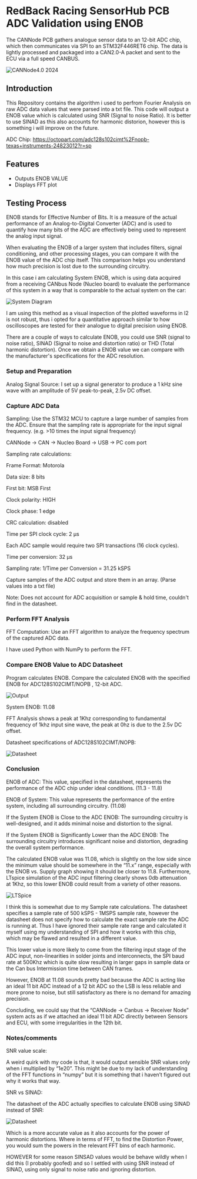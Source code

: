 # RedBack Racing SensorHub PCB ADC Validation using ENOB

The CANNode PCB gathers analogue sensor data to an 12-bit ADC chip, which then communicates via SPI to an STM32F446RET6 chip. The data is lightly processed and packaged into a CAN2.0-A packet and sent to the ECU via a full speed CANBUS. 

![CANNode4.0 2024](./images/CANNode4.0.jpg)

## Introduction

This Repository contains the algorithm i used to perfrom Fourier Analysis on raw ADC data values that were parsed into a txt file. This code will output a ENOB value which is calculated using SNR (Signal to noise Ratio). It is better to use SINAD as this also accounts for harmonic distorion, however this is something i will improve on the future.

ADC Chip: https://octopart.com/adc128s102cimt%2Fnopb-texas+instruments-24823012?r=sp


## Features
- Outputs ENOB VALUE
- Displays FFT plot

## Testing Process
ENOB stands for Effective Number of Bits. It is a measure of the actual performance of an Analog-to-Digital Converter (ADC) and is used to quantify how many bits of the ADC are effectively being used to represent the analog input signal.  

When evaluating the ENOB of a larger system that includes filters, signal conditioning, and other processing stages, you can compare it with the ENOB value of the ADC chip itself. This comparison helps you understand how much precision is lost due to the surrounding circuitry.

In this case i am calculating System ENOB, which is using data acquired from a receiving CANbus Node (Nucleo board) to evaluate the performance of this system in a way that is comparable to the actual system on the car:

![System Diagram](./images/system.png)

I am using this method as a visual inspection of the plotted waveforms in I2 is not robust, thus i opted for a quantitative approach similar to how oscilloscopes are tested for their analogue to digital precision using ENOB.

There are a couple of ways to calculate ENOB, you could use SNR (signal to noise ratio), SINAD (Signal to noise and distortion ratio) or THD (Total harmonic distortion). Once we obtain a ENOB value we can compare  with the manufacturer's specifications for the ADC resolution.

### Setup and Preparation

Analog Signal Source: I set up a signal generator to produce a 1 kHz sine wave with an amplitude of 5V peak-to-peak, 2.5v DC offset.

### Capture ADC Data

Sampling: Use the STM32 MCU to capture a large number of samples from the ADC. Ensure that the sampling rate is appropriate for the input signal frequency. (e.g. >10 times the input signal frequency)

CANNode → CAN → Nucleo Board → USB → PC com port

Sampling rate calculations:

Frame Format: Motorola 

Data size: 8 bits 

First bit: MSB First 

Clock polarity: HIGH 

Clock phase: 1 edge 

CRC calculation: disabled

Time per SPI clock cycle: 2 μs 

Each ADC sample would require two SPI transactions (16 clock cycles).

Time per conversion: 32 μs 

Sampling rate: 1/Time per Conversion =  31.25 kSPS

Capture samples of the ADC output and store them in an array. (Parse values into a txt file)

Note: Does not account for ADC acquisition or sample & hold time, couldn't find in the datasheet.

### Perform FFT Analysis

FFT Computation: Use an FFT algorithm to analyze the frequency spectrum of the captured ADC data. 

I have used Python with NumPy to perform the FFT.
### Compare ENOB Value to ADC Datasheet
Program calculates ENOB. Compare the calculated ENOB with the specified ENOB for ADC128S102CIMT/NOPB , 12-bit ADC.

![Output](./images/output.png)

System ENOB: 11.08

FFT Analysis shows a peak at 1Khz corresponding to fundamental frequency of 1khz input sine wave, the peak at 0hz is due to the 2.5v DC offset. 

Datasheet specifications of ADC128S102CIMT/NOPB:

![Datasheet](./images/datasheet.png)

### Conclusion


ENOB of ADC: This value, specified in the datasheet, represents the performance of the ADC chip under ideal conditions. (11.3 - 11.8)

ENOB of System: This value represents the performance of the entire system, including all surrounding circuitry. (11.08)

If the System ENOB is Close to the ADC ENOB: The surrounding circuitry is well-designed, and it adds minimal noise and distortion to the signal.

If the System ENOB is Significantly Lower than the ADC ENOB: The surrounding circuitry introduces significant noise and distortion, degrading the overall system performance.

The calculated ENOB value was 11.08, which is slightly on the low side since the minimum value should be somewhere in the “11.x” range, especially with the ENOB vs. Supply graph showing it should be closer to 11.8. Furthermore, LTspice simulation of the ADC input filtering clearly shows 0db attenuation at 1Khz, so this lower ENOB could result from a variety of other reasons.

![LTSpice](./images/ltspice.png)

I think this is somewhat due to my Sample rate calculations. The datasheet specifies a sample rate of 500 kSPS - 1MSPS sample rate, however the datasheet does not specify how to calculate the exact sample rate the ADC is running at. Thus I have ignored their sample rate range and calculated it myself using my understanding of SPI and how it works with this chip, which may be flawed and resulted in a different value. 

This lower value is more likely to come from the filtering input stage of the ADC input, non-linearities in solder joints and interconnects, the SPI baud rate at 500Khz which is quite slow resulting in larger gaps in sample data or the Can bus Intermission time between CAN frames.

However, ENOB at 11.08 sounds pretty bad because the ADC is acting like an ideal 11 bit ADC instead of a 12 bit ADC so the LSB is less reliable and more prone to noise, but still satisfactory as there is no demand for amazing precision.

Concluding, we could say that the “CANNode → Canbus → Receiver Node” system acts as if we attached an ideal 11 bit ADC directly between Sensors and ECU, with some irregularities in the 12th bit. 

### Notes/comments

SNR value scale:

A weird quirk with my code is that, it would output sensible SNR values only when i multiplied by “1e20”. This might be due to my lack of understanding of the FFT functions in “numpy” but it is something that i haven’t figured out why it works that way. 

SNR vs SINAD:

The datasheet of the ADC actually specifies to calculate ENOB using SINAD instead of SNR:

![Datasheet](./images/enob.png)

Which is a more accurate value as it also accounts for the power of harmonic distortions. Where in terms of FFT, to find the Distortion Power, you would sum the powers in the relevant FFT bins of each harmonic.

HOWEVER for some reason SINSAD values would be behave wildly when I did this (I probably goofed) and so I settled with using SNR instead of SINAD, using only signal to noise ratio and ignoring distortion.
